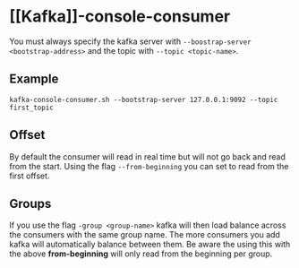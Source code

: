 # [[Kafka]]-console-consumer
You must always specify the kafka server with `--boostrap-server <bootstrap-address>` and the topic with `--topic <topic-name>`.

## Example
`kafka-console-consumer.sh --bootstrap-server 127.0.0.1:9092 --topic first_topic`

## Offset
By default the consumer will read in real time but will not go back and read from the start. Using the flag `--from-beginning` you can set to read from the first offset.

##  Groups
If you use the flag `-group <group-name>` kafka will then load balance across the consumers with the same group name. The more consumers you add kafka will automatically balance between them. Be aware the using this with the above **from-beginning** will only read from the beginning per group.
